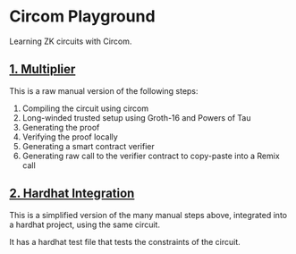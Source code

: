 # Circom Playground

Learning ZK circuits with Circom.

## [1. Multiplier](./1-multiplier/)

This is a raw manual version of the following steps:

1. Compiling the circuit using circom
2. Long-winded trusted setup using Groth-16 and Powers of Tau
3. Generating the proof
4. Verifying the proof locally
5. Generating a smart contract verifier
6. Generating raw call to the verifier contract to copy-paste into a Remix call

## [2. Hardhat Integration](./2-hardhat-integration/)

This is a simplified version of the many manual steps above, integrated into a hardhat project, using the same circuit.

It has a hardhat test file that tests the constraints of the circuit.